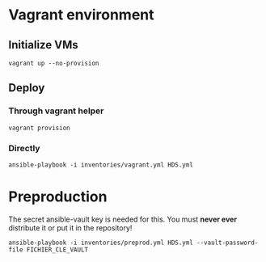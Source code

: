 # Vagrant environment

## Initialize VMs

```
vagrant up --no-provision
```

## Deploy

### Through vagrant helper

```
vagrant provision
```

### Directly

```
ansible-playbook -i inventories/vagrant.yml HDS.yml
```

# Preproduction

The secret ansible-vault key is needed for this. You must __never ever__ distribute it or put it in the repository!

```
ansible-playbook -i inventories/preprod.yml HDS.yml --vault-password-file FICHIER_CLE_VAULT
```
